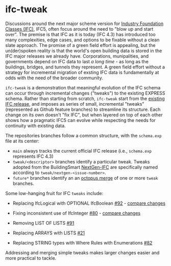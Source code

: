 # ifc-tweak


Discussions around the next major scheme version for [Industry Foundation Classes (IFC)](https://www.buildingsmart.org/standards/bsi-standards/industry-foundation-classes/), IFC5, often focus around the need to "blow up and start over". The premise is that IFC as it is today (IFC 4.3) has introduced too many complexities, edge cases, and options to be fixable without a clean slate approach. The promise of a green field effort is appealing, but the un(der)spoken reality is that the world's open building data is stored in the IFC major releases we already have. Corporations, munipalities, and governments depend on IFC data to last _a long time_ - as long as the buildings, bridges, and tunnels they represent. A green field effort without a strategy for incremental migration of exsting IFC data is fundamentally at odds with the need of the broader community.

`ifc-tweak` is a demonstration that meaningful evolution of the IFC schema can occur through incremental changes ("tweaks") to the existing EXPRESS schema. Rather than starting from scratch, `ifc-tweak` start from the [existing IFC release](https://standards.buildingsmart.org/IFC/RELEASE/IFC4_3/HTML/IFC4X3_ADD2.exp), and imposes as series of small, incremental "tweaks" (represented as Github feature branches) to streamline its structure. Each change on its own doesn't "fix IFC", but when layered on top of each other shows how a pragmatic IFC5 can evolve while respecting the needs for continuity with existing data. 


The repositories branches follow a common structure, with the `schema.exp` file at its center:
- `main` always tracks the current official IFC release (i.e., `schema.exp` represents IFC 4.3)
- `tweak/<descriptor>` branches identify a particular tweak. Tweaks adopted from the BuildingSmart [NextGen-IFC](https://github.com/buildingSMART/NextGen-IFC/issues) are specifically named according to `tweak/nextgen-<issue-number>`. 
- `future*` branches identify an an [octopus merge](https://www.freblogg.com/git-octopus-merge) of one or more `tweak` branches.

Some low-hanging fruit for IFC `tweaks` include:
- Replacing IfcLogical with OPTIONAL IfcBoolean [#92](https://github.com/buildingSMART/NextGen-IFC/issues/92) - [compare changes](https://github.com/devonsparks/ifc-tweak/compare/main...tweak/nextgen-92)
- Fixing inconsistent use of IfcInteger [#80](https://github.com/buildingSMART/NextGen-IFC/issues/80) - [compare changes](https://github.com/devonsparks/ifc-tweak/compare/main...tweak/nextgen-80)
- Removing LIST OF LISTS [#91](https://github.com/buildingSMART/NextGen-IFC/issues/91)

- Replacing ARRAYS with LISTS [#21](https://github.com/buildingSMART/NextGen-IFC/issues/21)
- Replacing STRING types with Where Rules with Enumerations [#82](https://github.com/buildingSMART/NextGen-IFC/issues/82)

Addressing and merging simple tweaks makes larger changes easier and more practical to tackle. 